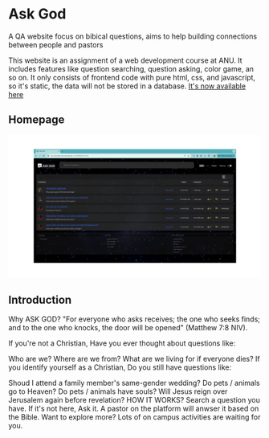 # Ask God

A QA website focus on bibical questions, aims to help building connections between people and pastors

This website is an assignment of a web development course at ANU.
It includes features like question searching, question asking, color game, an so on.
It only consists of frontend code with pure html, css, and javascript, so it's static, the data will not be stored in a database.
[It's now available here](https://stuweb.cecs.anu.edu.au/~u7544620/index.html)

## Homepage
![homepage](images/home_screenshot.gif)

## Introduction

Why ASK GOD?
"For everyone who asks receives; the one who seeks finds; and to the one who knocks, the door will be opened" (Matthew 7:8 NIV).

If you're not a Christian, Have you ever thought about questions like:

Who are we?
Where are we from?
What are we living for if everyone dies?
If you identify yourself as a Christian, Do you still have questions like:

Shoud I attend a family member's same-gender wedding?
Do pets / animals go to Heaven? Do pets / animals have souls?
Will Jesus reign over Jerusalem again before revelation?
HOW IT WORKS?
Search a question you have.
If it's not here, Ask it.
A pastor on the platform will anwser it based on the Bible.
Want to explore more? Lots of on campus activities are waiting for you.

